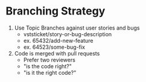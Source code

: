 # Branching Strategy
1) Use Topic Branches against user stories and bugs
    * vststicket/story-or-bug-description
    * ex.  65432/add-new-feature
    * ex.  64523/some-bug-fix
2) Code is merged with pull requests
    * Prefer two reviewers
    * "is the code right?"
    * "is it the right code?"
